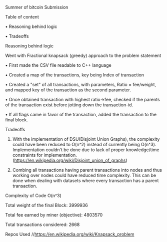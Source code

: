 
Summer of bitcoin Submission 

Table of content 

 •	Reasoning behind logic

 •	Tradeoffs 

Reasoning behind logic
 
Went with Fractional knapsack (greedy) approach to the problem statement 

 •	First made the CSV file readable to C++ language 

 •	Created a map of the transactions, key being Index of transaction

 •	Created a "set" of all transactions, with parameters, Ratio = fee/weight, and mapped key of the transaction as the second parameter. 

 •	Once obtained transaction with highest ratio->fee, checked if the parents of the transaction exist before jotting down the transaction-id.

 •	If all flags came in favor of the transaction, added the transaction to the final block. 

Tradeoffs 

1. With the implementation of DSU(Disjoint Union Graphs), the complexity could have been reduced to O(n^2) instead of currently being O(n^3). Implementation couldn’t be done due to lack of proper knowledge/time constraints for implementation. (https://en.wikipedia.org/wiki/Disjoint_union_of_graphs)

2. Combing all transactions having parent transactions into nodes and thus working over nodes could have reduced time complexity. This can be done when dealing with datasets where every transaction has a parent transaction. 

Complexity of Code O(n^3) 

Total weight of the final Block: 3999936 

Total fee earned by miner (objective): 4803570

Total transactions considered: 2668

Repos Used
//https://en.wikipedia.org/wiki/Knapsack_problem

